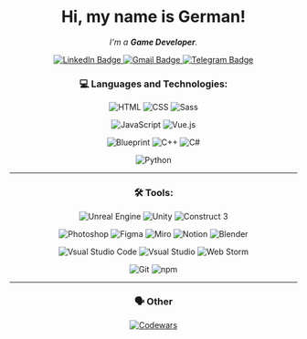 <div align="center">

# Hi, my name is **German**!

<!--
<div id="header" align="center">
  <img src="" width="100"/>
</div>
-->
_I'm a **Game Developer**._
<!--_My personal site: [german-sh.ru](https://german-sh.ru/)_-->

<div id="badges">
  <a href="https://www.linkedin.com/in/germansakhno/">
    <img src="https://img.shields.io/badge/LinkedIn-0A66C2?style=for-the-badge&logo=linkedin&logoColor=white" alt="LinkedIn Badge"/>
  </a>
  <a href="https://hermanquaintit@gmail.com">
    <img src="https://img.shields.io/badge/Gmail-EA4335?style=for-the-badge&logo=Gmail&logoColor=white" alt="Gmail Badge"/>
  </a>
  <a href="https://t.me/GermanQuaint">
    <img src="https://img.shields.io/badge/telegram-26A5E4?style=for-the-badge&logo=telegram&logoColor=white" alt="Telegram Badge"/>
  </a>
</div>
<img src="https://komarev.com/ghpvc/?username=GermanQuaint&style=flat-square&color=blue" alt=""/>

### 💻 Languages and Technologies:
![HTML](https://img.shields.io/badge/-HTML-373f48?style=flat-square&logo=html5&logoColor=E34F26)
![CSS](https://img.shields.io/badge/-CSS-373f48?style=flat-square&logo=CSS3&logoColor=1572B6)
![Sass](https://img.shields.io/badge/-Sass-373f48?style=flat-square&logo=sass&logoColor=CC6699)

![JavaScript](https://img.shields.io/badge/-JavaScript-373f48?style=flat-square&logo=javaScript&logoColor=F7DF1E)
![Vue.js](https://img.shields.io/badge/-Vue.js-373f48?style=flat-square&logo=Vue.js&logoColor=4FC08D)

![Blueprint](https://img.shields.io/badge/-Blueprint-373f48?style=flat-square&logo=blueprint&logoColor=137CBD)
![C++](https://img.shields.io/badge/-C++-373f48?style=flat-square&logo=cplusplus&logoColor=00599C)
![C#](https://img.shields.io/badge/-C_Sharp-373f48?style=flat-square&logo=csharp&logoColor=239120)

![Python](https://img.shields.io/badge/-Python-373f48?style=flat-square&logo=Python&logoColor=3776AB)

---
### 🛠 Tools:
![Unreal Engine](https://img.shields.io/badge/-Unreal_Engine-373f48?style=flat-square&logo=unrealengine&logoColor=0E1128)
![Unity](https://img.shields.io/badge/-Unity-373f48?style=flat-square&logo=unity&logoColor=FFFFFF)
![Сonstruct 3](https://img.shields.io/badge/-Сonstruct_3-373f48?style=flat-square&logo=construct3&logoColor=00FFDA)

![Photoshop](https://img.shields.io/badge/-Photoshop-373f48?style=flat-square&logo=adobephotoshop&logoColor=31A8FF)
![Figma](https://img.shields.io/badge/-Figma-373f48?style=flat-square&logo=figma&logoColor=F24E1E)
![Miro](https://img.shields.io/badge/-Miro-373f48?style=flat-square&logo=miro&logoColor=050038)
![Notion](https://img.shields.io/badge/-Notion-373f48?style=flat-square&logo=notion&logoColor=000000)
![Blender](https://img.shields.io/badge/-Blender-373f48?style=flat-square&logo=blender&logoColor=F5792A)

![Vsual Studio Code](https://img.shields.io/badge/-Visual_Studio_Code-373f48?style=flat-square&logo=visualstudiocode&logoColor=007ACC)
![Vsual Studio](https://img.shields.io/badge/-Visual_Studio-373f48?style=flat-square&logo=visualstudio&logoColor=5C2D91)
![Web Storm](https://img.shields.io/badge/-WebStorm-373f48?style=flat-square&logo=WebStorm&logoColor=07C3F2)

![Git](https://img.shields.io/badge/-Git-373f48?style=flat-square&logo=git&logoColor=F05032)
![npm](https://img.shields.io/badge/-npm-373f48?style=flat-square&logo=npm&logoColor=CB3837)

---
### 🗣️ Other
[![Codewars](https://img.shields.io/badge/-Codewars-373f48?style=flat-square&logo=codewars&logoColor=B1361E)](https://www.codewars.com/users/GermanQuaint)
<!--
[![YouTube](https://img.shields.io/badge/-YouTube-373f48?style=flat-square&logo=youtube&logoColor=FF0000)](#)
[![Pinterest](https://img.shields.io/badge/-Pinterest-373f48?style=flat-square&logo=pinterest&logoColor=BD081C)](#)
[![Sketchfab](https://img.shields.io/badge/-Sketchfab-373f48?style=flat-square&logo=sketchfab&logoColor=1CAAD9)](#)
[![Steam](https://img.shields.io/badge/-Steam-373f48?style=flat-square&logo=steam&logoColor=000000)](#)
[![Twitch](https://img.shields.io/badge/-Twitch-373f48?style=flat-square&logo=twitch&logoColor=9146FF)](#)
-->

<!--
---
### ⚙️ My Stats 
![Your Repository's Stats](https://github-readme-stats.vercel.app/api/top-langs/?username=GermanQuaint&theme=radical&layout=compact)
![DenverCoder1's github streak](https://github-readme-streak-stats.herokuapp.com/?user=GermanQuaint&theme=radical)
---
-->

<!-- https://github.com/DenverCoder1/github-readme-streak-stats -->
<!-- https://shields.io/ -->
<!-- https://simpleicons.org/ -->
<!-- https://github.com/simple-icons/simple-icons/blob/master/slugs.md -->
<!--https://github.com/ikatyang/emoji-cheat-sheet/blob/master/README.md-->




<!--
**GermanQuaint/GermanQuaint** is a ✨ _special_ ✨ repository because its `README.md` (this file) appears on your GitHub profile.

Here are some ideas to get you started:

- 🔭 I’m currently working on ...
- 🌱 I’m currently learning ...
- 👯 I’m looking to collaborate on ...
- 🤔 I’m looking for help with ...
- 💬 Ask me about ...
- 📫 How to reach me: ...
- 😄 Pronouns: ...
- ⚡ Fun fact: ...
-->
</div>
